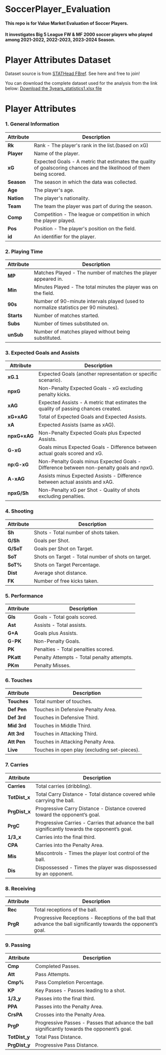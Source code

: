 # SoccerPlayer_Evaluation
#### This repo is for Value Market Evaluation of Soccer Players. 
#### It investigates **Big 5 League FW & MF 2000 soccer players who played among 2021-2022, 2022-2023, 2023-2024 Season**.


# Player Attributes Dataset
Dataset source is from [STATHead FBref](https://stathead.com/fbref/). See here and free to join!
  
You can download the complete dataset used for the analysis from the link below:
[Download the 3years_statistics1.xlsx file](https://docs.google.com/spreadsheets/d/1p4p690VWMjMB_3mkBzbgOi3ZfvBowVF3/edit?usp=drive_link&ouid=109629826928896722483&rtpof=true&sd=true)


  
# Player Attributes

### 1. General Information
| Attribute | Description |
|-----------|-------------|
| **Rk** | Rank - The player's rank in the list.(based on xG) |
| **Player** | Name of the player. |
| **xG** | Expected Goals - A metric that estimates the quality of goalscoring chances and the likelihood of them being scored. |
| **Season** | The season in which the data was collected. |
| **Age** | The player's age. |
| **Nation** | The player's nationality. |
| **Team** | The team the player was part of during the season. |
| **Comp** | Competition - The league or competition in which the player played. |
| **Pos** | Position - The player's position on the field. |
| **id** | An identifier for the player. |

### 2. Playing Time
| Attribute | Description |
|-----------|-------------|
| **MP** | Matches Played - The number of matches the player appeared in. |
| **Min** | Minutes Played - The total minutes the player was on the field. |
| **90s** | Number of 90-minute intervals played (used to normalize statistics per 90 minutes). |
| **Starts** | Number of matches started. |
| **Subs** | Number of times substituted on. |
| **unSub** | Number of matches played without being substituted. |

### 3. Expected Goals and Assists
| Attribute | Description |
|-----------|-------------|
| **xG.1** | Expected Goals (another representation or specific scenario). |
| **npxG** | Non-Penalty Expected Goals - xG excluding penalty kicks. |
| **xAG** | Expected Assists - A metric that estimates the quality of passing chances created. |
| **xG+xAG** | Total of Expected Goals and Expected Assists. |
| **xA** | Expected Assists (same as xAG). |
| **npxG+xAG** | Non-Penalty Expected Goals plus Expected Assists. |
| **G-xG** | Goals minus Expected Goals - Difference between actual goals scored and xG. |
| **np:G-xG** | Non-Penalty Goals minus Expected Goals - Difference between non-penalty goals and npxG. |
| **A-xAG** | Assists minus Expected Assists - Difference between actual assists and xAG. |
| **npxG/Sh** | Non-Penalty xG per Shot - Quality of shots excluding penalties. |

### 4. Shooting
| Attribute | Description |
|-----------|-------------|
| **Sh** | Shots - Total number of shots taken. |
| **G/Sh** | Goals per Shot. |
| **G/SoT** | Goals per Shot on Target. |
| **SoT** | Shots on Target - Total number of shots on target. |
| **SoT%** | Shots on Target Percentage. |
| **Dist** | Average shot distance. |
| **FK** | Number of free kicks taken. |

### 5. Performance
| Attribute | Description |
|-----------|-------------|
| **Gls** | Goals - Total goals scored. |
| **Ast** | Assists - Total assists. |
| **G+A** | Goals plus Assists. |
| **G-PK** | Non-Penalty Goals. |
| **PK** | Penalties - Total penalties scored. |
| **PKatt** | Penalty Attempts - Total penalty attempts. |
| **PKm** | Penalty Misses. |

### 6. Touches
| Attribute | Description |
|-----------|-------------|
| **Touches** | Total number of touches. |
| **Def Pen** | Touches in Defensive Penalty Area. |
| **Def 3rd** | Touches in Defensive Third. |
| **Mid 3rd** | Touches in Middle Third. |
| **Att 3rd** | Touches in Attacking Third. |
| **Att Pen** | Touches in Attacking Penalty Area. |
| **Live** | Touches in open play (excluding set-pieces). |

### 7. Carries
| Attribute | Description |
|-----------|-------------|
| **Carries** | Total carries (dribbling). |
| **TotDist_x** | Total Carry Distance - Total distance covered while carrying the ball. |
| **PrgDist_x** | Progressive Carry Distance - Distance covered toward the opponent’s goal. |
| **PrgC** | Progressive Carries - Carries that advance the ball significantly towards the opponent’s goal. |
| **1/3_x** | Carries into the final third. |
| **CPA** | Carries into the Penalty Area. |
| **Mis** | Miscontrols - Times the player lost control of the ball. |
| **Dis** | Dispossessed - Times the player was dispossessed by an opponent. |

### 8. Receiving
| Attribute | Description |
|-----------|-------------|
| **Rec** | Total receptions of the ball. |
| **PrgR** | Progressive Receptions - Receptions of the ball that advance the ball significantly towards the opponent’s goal. |

### 9. Passing
| Attribute | Description |
|-----------|-------------|
| **Cmp** | Completed Passes. |
| **Att** | Pass Attempts. |
| **Cmp%** | Pass Completion Percentage. |
| **KP** | Key Passes - Passes leading to a shot. |
| **1/3_y** | Passes into the final third. |
| **PPA** | Passes into the Penalty Area. |
| **CrsPA** | Crosses into the Penalty Area. |
| **PrgP** | Progressive Passes - Passes that advance the ball significantly towards the opponent’s goal. |
| **TotDist_y** | Total Pass Distance. |
| **PrgDist_y** | Progressive Pass Distance. |




